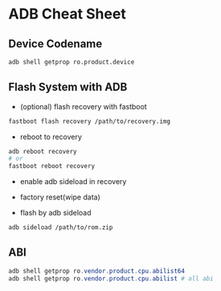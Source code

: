 # ADB Cheat Sheet

## Device Codename

```sh
adb shell getprop ro.product.device
```

## Flash System with ADB

- (optional) flash recovery with fastboot

```sh
fastboot flash recovery /path/to/recovery.img
```

- reboot to recovery
```sh
adb reboot recovery
# or
fastboot reboot recovery
```

- enable adb sideload in recovery
- factory reset(wipe data)

- flash by adb sideload

```sh
adb sideload /path/to/rom.zip
```

## ABI

```ps1
adb shell getprop ro.vendor.product.cpu.abilist64
adb shell getprop ro.vendor.product.cpu.abilist # all abi
```
